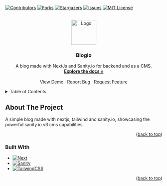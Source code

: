 <!-- Improved compatibility of back to top link: See: https://github.com/othneildrew/Best-README-Template/pull/73 -->

<!-- PROJECT SHIELDS -->
<!--
*** I'm using markdown "reference style" links for readability.
*** Reference links are enclosed in brackets [ ] instead of parentheses ( ).
*** See the bottom of this document for the declaration of the reference variables
*** for contributors-url, forks-url, etc. This is an optional, concise syntax you may use.
*** https://www.markdownguide.org/basic-syntax/#reference-style-links
-->

[![Contributors][contributors-shield]][contributors-url]
[![Forks][forks-shield]][forks-url]
[![Stargazers][stars-shield]][stars-url]
[![Issues][issues-shield]][issues-url]
[![MIT License][license-shield]][license-url]

<!-- PROJECT LOGO -->
<br />
<div align="center">
  <a href="https://github.com/taimoorM/nextjs-sanity-blog">
    <img src="images/logo.png" alt="Logo" width="80" height="80">
  </a>

<h3 align="center">Blogio </h3>

  <p align="center">
    A blog made with NextJs and Sanity.io for backend and as a CMS. 
    <br />
    <a href="https://github.com/taimoorM/nextjs-sanity-blog"><strong>Explore the docs »</strong></a>
    <br />
    <br />
    <a href="https://blogio-rho.vercel.app/">View Demo</a>
    ·
    <a href="https://github.com/taimoorM/nextjs-sanity-blog/issues">Report Bug</a>
    ·
    <a href="https://github.com/taimoorM/nextjs-sanity-blog/issues">Request Feature</a>
  </p>
</div>

<!-- TABLE OF CONTENTS -->
<details>
  <summary>Table of Contents</summary>
  <ol>
    <li>
      <a href="#about-the-project">About The Project</a>
      <ul>
        <li><a href="#built-with">Built With</a></li>
      </ul>
    </li>
    <li>
      <a href="#getting-started">Getting Started</a>
      <ul>
        <li><a href="#prerequisites">Prerequisites</a></li>
        <li><a href="#installation">Installation</a></li>
      </ul>
    </li>
    <li><a href="#usage">Usage</a></li>
    <li><a href="#roadmap">Roadmap</a></li>
  
  </ol>
</details>

<!-- ABOUT THE PROJECT -->

## About The Project

A simple blog made with nextjs, tailwind and sanity.io, showcasing the powerful sanity.io v3 cms capabilities.

<p align="right">(<a href="#readme-top">back to top</a>)</p>

### Built With

- [![Next][next.js]][next-url]
- [![Sanity][sanity.io]][sanity-url]
- [![TailwindCSS][tailwind]][tailwind-url]

<p align="right">(<a href="#readme-top">back to top</a>)</p>

<!-- MARKDOWN LINKS & IMAGES -->
<!-- https://www.markdownguide.org/basic-syntax/#reference-style-links -->

[contributors-shield]: https://img.shields.io/github/contributors/taimoorM/nextjs-sanity-blog.svg?style=for-the-badge
[contributors-url]: https://github.com/taimoorM/nextjs-sanity-blog/graphs/contributors
[forks-shield]: https://img.shields.io/github/forks/taimoorM/nextjs-sanity-blog.svg?style=for-the-badge
[forks-url]: https://github.com/taimoorM/nextjs-sanity-blog/network/members
[stars-shield]: https://img.shields.io/github/stars/taimoorM/nextjs-sanity-blog.svg?style=for-the-badge
[stars-url]: https://github.com/taimoorM/nextjs-sanity-blog/stargazers
[issues-shield]: https://img.shields.io/github/issues/taimoorM/nextjs-sanity-blog.svg?style=for-the-badge
[issues-url]: https://github.com/taimoorM/nextjs-sanity-blog/issues
[license-shield]: https://img.shields.io/github/license/taimoorM/nextjs-sanity-blog.svg?style=for-the-badge
[license-url]: https://github.com/taimoorM/nextjs-sanity-blog/blob/master/LICENSE.txt
[linkedin-shield]: https://img.shields.io/badge/-LinkedIn-black.svg?style=for-the-badge&logo=linkedin&colorB=555
[linkedin-url]: https://linkedin.com/in/linkedin_username
[product-screenshot]: images/screenshot.png
[next.js]: https://img.shields.io/badge/next.js-000000?style=for-the-badge&logo=nextdotjs&logoColor=white
[next-url]: https://nextjs.org/
[sanity.io]: https://img.shields.io/badge/next.js-000000?style=for-the-badge&logo=sanity&logoColor=white
[sanity-url]: https://www.sanity.io/
[tailwind]: https://img.shields.io/badge/next.js-000000?style=for-the-badge&logo=tailwind&logoColor=white
[tailwind-url]: https://tailwindcss.com/
